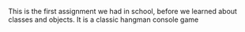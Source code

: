 This is the first assignment we had in school, before we learned about classes and objects.
It is a classic hangman console game
